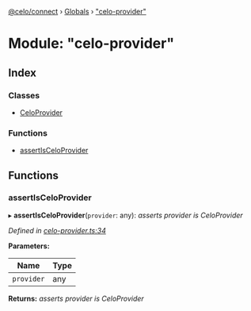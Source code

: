 [@celo/connect](../README.md) › [Globals](../globals.md) › ["celo-provider"](_celo_provider_.md)

# Module: "celo-provider"

## Index

### Classes

* [CeloProvider](../classes/_celo_provider_.celoprovider.md)

### Functions

* [assertIsCeloProvider](_celo_provider_.md#assertisceloprovider)

## Functions

###  assertIsCeloProvider

▸ **assertIsCeloProvider**(`provider`: any): *asserts provider is CeloProvider*

*Defined in [celo-provider.ts:34](https://github.com/celo-org/celo-monorepo/blob/master/packages/sdk/connect/src/celo-provider.ts#L34)*

**Parameters:**

Name | Type |
------ | ------ |
`provider` | any |

**Returns:** *asserts provider is CeloProvider*
